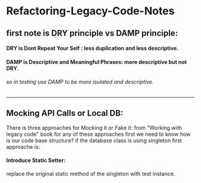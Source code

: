 # Refactoring-Legacy-Code-Notes


## first note is DRY principle vs DAMP principle:

#### DRY is Dont Repeat Your Self : less duplication and less descriptive.
#### DAMP is Descriptive and Meaningful Phrases: more descriptive but not DRY.

###### so in testing use DAMP to be more isulated and descriptive.
-----------------------------------

## Mocking API Calls or Local DB:
There is three approaches for Mocking it or Fake it:              from "Working with legacy code" book
for any of these approaches first we need to know how is our code base structure?
if the database class is using singleton first approache is:
#### Introduce Static Setter:
replace the original static method of the singleton with test instance.

